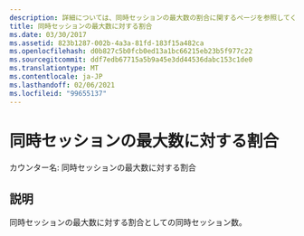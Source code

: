 ```yaml
---
description: 詳細については、同時セッションの最大数の割合に関するページを参照してください。
title: 同時セッションの最大数に対する割合
ms.date: 03/30/2017
ms.assetid: 823b1287-002b-4a3a-81fd-183f15a482ca
ms.openlocfilehash: d0b827c5b0fcb0ed13a1bc66215eb23b5f977c22
ms.sourcegitcommit: ddf7edb67715a5b9a45e3dd44536dabc153c1de0
ms.translationtype: MT
ms.contentlocale: ja-JP
ms.lasthandoff: 02/06/2021
ms.locfileid: "99655137"
---
```

# <a name="percent-of-max-concurrent-sessions"></a>同時セッションの最大数に対する割合

カウンター名: 同時セッションの最大数に対する割合  
  
## <a name="description"></a>説明  

 同時セッションの最大数に対する割合としての同時セッション数。
